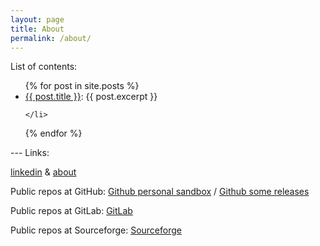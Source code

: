 ```yaml
---
layout: page
title: About
permalink: /about/
---
```

List of contents:
<ul>
  {% for post in site.posts %}
    <li>
      <a href="{{ post.url }}">{{ post.title }}</a>: {{ post.excerpt }}
      
    </li>
  {% endfor %}
</ul>
--- 
Links: 

[linkedin](https://www.linkedin.com/in/compagnon/) & [about](https://about.me/gcompagnon/)

Public repos at GitHub:
[Github personal sandbox](https://github.com/gcompagnon/) / 
[Github some releases](https://github.com/compagnon/)

Public repos at GitLab:
[GitLab](https://gitlab.com/compagnon/)

Public repos at Sourceforge:
[Sourceforge](https://sourceforge.net/u/gcompagnon/profile/) 

